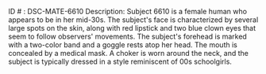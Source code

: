 ID # : DSC-MATE-6610
Description: Subject 6610 is a female human who appears to be in her mid-30s. The subject's face is characterized by several large spots on the skin, along with red lipstick and two blue clown eyes that seem to follow observers' movements. The subject's forehead is marked with a two-color band and a goggle rests atop her head. The mouth is concealed by a medical mask. A choker is worn around the neck, and the subject is typically dressed in a style reminiscent of 00s schoolgirls.